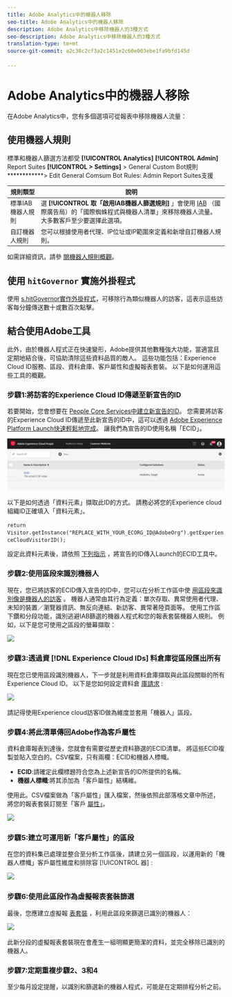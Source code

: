 ```yaml
---
title: Adobe Analytics中的機器人移除
seo-title: Adobe Analytics中的機器人移除
description: Adobe Analytics中移除機器人的3種方式
seo-description: Adobe Analytics中移除機器人的3種方式
translation-type: tm+mt
source-git-commit: a2c38c2cf3a2c1451e2c60e003ebe1fa9bfd145d

---
```



# Adobe Analytics中的機器人移除

在Adobe Analytics中，您有多個選項可從報表中移除機器人流量：

## 使用機器人規則

標準和機器人篩選方法都受 **[!UICONTROL Analytics]** **[!UICONTROL Admin]** Report Suites **[!UICONTROL &gt; Settings]** &gt; General Custom Bot規則 ************&gt; Edit General Comsum Bot Rules: Admin Report Suites支援

| 規則類型 | 說明 |
|--- |--- |
| 標準IAB機器人規則 | 選 **[!UICONTROL 取「啟用IAB機器人篩選規則]** 」會使用 [IAB](https://www.iab.com/) （國際廣告局）的「國際蜘蛛程式與機器人清單」來移除機器人流量。 大多數客戶至少要選擇此選項。 |
| 自訂機器人規則 | 您可以根據使用者代理、IP位址或IP範圍來定義和新增自訂機器人規則。 |

如需詳細資訊，請參 [閱機器人規則概觀](/help/admin/admin/bot-removal/bot-rules.md)。

## 使用 `hitGovernor` 實施外掛程式

使用 [s.hitGovernor實作外掛程式](https://docs.adobe.com/content/help/en/analytics/implementation/javascript-implementation/plugins/hitgovernor.html)，可移除行為類似機器人的訪客，這表示這些訪客每分鐘傳送數十或數百次點擊。

## 結合使用Adobe工具

此外，由於機器人程式正在快速變形，Adobe提供其他數種強大功能，當適當且定期地結合後，可協助清除這些資料品質的敵人。 這些功能包括：Experience Cloud ID服務、區段、資料倉庫、客戶屬性和虛擬報表套裝。 以下是如何運用這些工具的概觀。

### 步驟1:將訪客的Experience Cloud ID傳遞至新宣告的ID

若要開始，您會想要在 [People Core Services中建立新宣告的ID](https://docs.adobe.com/content/help/en/core-services/interface/audiences/audience-library.html)。 您需要將訪客的Experience Cloud ID傳遞至此新宣告的ID中，這可以透過 [Adobe Experience Platform Launch快速輕鬆地完成](https://docs.adobe.com/content/help/en/launch/using/implement/solutions/idservice-save.html)。 讓我們為宣告的ID使用名稱「ECID」。

![](assets/bot-cust-attr-setup.png)

以下是如何透過「資料元素」擷取此ID的方式。 請務必將您的Experience cloud組織ID正確填入「資料元素」。

```return Visitor.getInstance("REPLACE_WITH_YOUR_ECORG_ID@AdobeOrg").getExperienceCloudVisitorID();```

設定此資料元素後，請依照 [下列指示](https://docs.adobe.com/content/help/en/launch/using/implement/solutions/idservice-save.html) ，將宣告的ID傳入Launch的ECID工具中。

### 步驟2:使用區段來識別機器人

現在，您已將訪客的ECID傳入宣告的ID中，您可以在分析工作區中使 [用區段來識別像是機器人的訪客](https://docs.adobe.com/content/help/en/analytics/analyze/analysis-workspace/components/t-freeform-project-segment.html) 。 機器人通常由其行為定義：單次存取、異常使用者代理、未知的裝置／瀏覽器資訊、無反向連結、新訪客、異常著陸頁面等。 使用工作區下鑽和分段功能，識別逃避IAB篩選的機器人程式和您的報表套裝機器人規則。 例如，以下是您可使用之區段的螢幕擷取：

![](assets/bot-filter-seg1.png)

### 步驟3:透過資 [!DNL Experience Cloud IDs] 料倉庫從區段匯出所有

現在您已使用區段識別機器人，下一步就是利用資料倉庫擷取與此區段關聯的所有Experience Cloud ID。 以下是您如何設定資料倉 [庫請求](https://docs.adobe.com/content/help/en/analytics/export/data-warehouse/data-warehouse.html) :

![](assets/bot-dwh-3.png)

請記得使用Experience cloud訪客ID做為維度並套用「機器人」區段。

### 步驟4:將此清單傳回Adobe作為客戶屬性

資料倉庫報表到達後，您就會有需要從歷史資料篩選的ECID清單。 將這些ECID複製並貼入空白的。CSV檔案，只有兩欄：ECID和機器人標幟。

* **ECID**:請確定此欄標題符合您為上述新宣告的ID所提供的名稱。
* **機器人標幟**:將其添加為「客戶屬性」結構維。

使用此。CSV檔案做為「客戶屬性」匯入檔案，然後依照此部落格文章中所述，將您的報表套裝訂閱至「客戶 [屬性」](https://theblog.adobe.com/link-digital-behavior-customers)。

![](assets/bot-csv-4.png)

### 步驟5:建立可運用新「客戶屬性」的區段

在您的資料集已處理並整合至分析工作區後，請建立另一個區段，以運用新的「機器人標幟」客戶屬性維度和排除容 [!UICONTROL 器] :

![](assets/bot-filter-seg2.png)

### 步驟6:使用此區段作為虛擬報表套裝篩選

最後，您應建立虛擬報 [表套裝](/help/components/vrs/vrs-about.md) ，利用此區段來篩選已識別的機器人：

![](assets/bot-vrs.png)

此新分段的虛擬報表套裝現在會產生一組明顯更簡潔的資料，並完全移除已識別的機器人。

### 步驟7:定期重複步驟2、3和4

至少每月設定提醒，以識別和篩選新的機器人程式，可能是在定期排程分析之前。
